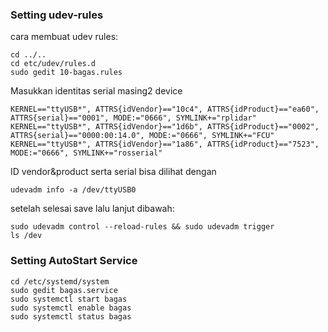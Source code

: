 ### Setting udev-rules
cara membuat udev rules:
```shell
cd ../..
cd etc/udev/rules.d
sudo gedit 10-bagas.rules
```
Masukkan identitas serial masing2 device
```shell
KERNEL=="ttyUSB*", ATTRS{idVendor}=="10c4", ATTRS{idProduct}=="ea60", ATTRS{serial}=="0001", MODE:="0666", SYMLINK+="rplidar"
KERNEL=="ttyUSB*", ATTRS{idVendor}=="1d6b", ATTRS{idProduct}=="0002", ATTRS{serial}=="0000:00:14.0", MODE:="0666", SYMLINK+="FCU"
KERNEL=="ttyUSB*", ATTRS{idVendor}=="1a86", ATTRS{idProduct}=="7523", MODE:="0666", SYMLINK+="rosserial"
```
ID vendor&product serta serial bisa dilihat dengan 
```shell
udevadm info -a /dev/ttyUSB0
```
setelah selesai save lalu lanjut dibawah:
```shell
sudo udevadm control --reload-rules && sudo udevadm trigger
ls /dev
```
### Setting AutoStart Service
```shell
cd /etc/systemd/system
sudo gedit bagas.service
sudo systemctl start bagas
sudo systemctl enable bagas
sudo systemctl status bagas
```
